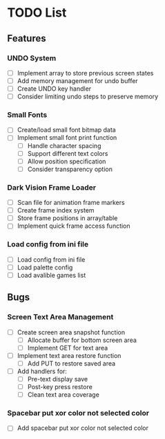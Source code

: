 # TODO List

## Features

### UNDO System
- [ ] Implement array to store previous screen states
- [ ] Add memory management for undo buffer
- [ ] Create UNDO key handler
- [ ] Consider limiting undo steps to preserve memory

### Small Fonts
- [ ] Create/load small font bitmap data
- [ ] Implement small font print function
  - [ ] Handle character spacing
  - [ ] Support different text colors
  - [ ] Allow position specification
  - [ ] Consider transparency option

### Dark Vision Frame Loader
- [ ] Scan file for animation frame markers
- [ ] Create frame index system
- [ ] Store frame positions in array/table
- [ ] Implement quick frame access function

### Load config from ini file
- [ ] Load config from ini file
- [ ] Load palette config
- [ ] Load avalible games list

## Bugs

### Screen Text Area Management
- [ ] Create screen area snapshot function
  - [ ] Allocate buffer for bottom screen area
  - [ ] Implement GET for text area
- [ ] Implement text area restore function
  - [ ] Add PUT to restore saved area
- [ ] Add handlers for:
  - [ ] Pre-text display save
  - [ ] Post-key press restore
  - [ ] Clean text area coverage

### Spacebar put xor color not selected color
- [ ] Add spacebar put xor color not selected color
